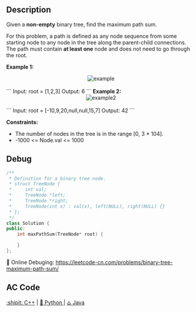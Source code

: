 ## Description

Given a <strong>non-empty</strong> binary tree, find the maximum path sum.

For this problem, a path is defined as any node sequence from some starting node to any node in the tree along the parent-child connections. The path must contain <strong>at least one</strong> node and does not need to go through the root.


<strong>Example 1:</strong>
<div align="center">
  <img src="https://assets.leetcode.com/uploads/2020/10/13/exx1.jpg" alt="example">
</div>
<br>
```
Input: root = [1,2,3]
Output: 6
```
<strong>Example 2:</strong>

<div align="center">
  <img src="https://assets.leetcode.com/uploads/2020/10/13/exx2.jpg" alt="example2">
</div>
<br>
```
Input: root = [-10,9,20,null,null,15,7]
Output: 42
```

<strong>Constraints:</strong>

- The number of nodes in the tree is in the range [0, 3 * 104].
- -1000 <= Node.val <= 1000


## Debug
```cpp
/**
 * Definition for a binary tree node.
 * struct TreeNode {
 *     int val;
 *     TreeNode *left;
 *     TreeNode *right;
 *     TreeNode(int x) : val(x), left(NULL), right(NULL) {}
 * };
 */
class Solution {
public:
    int maxPathSum(TreeNode* root) {

    }
};
```

🐛 Online Debuging: https://leetcode-cn.com/problems/binary-tree-maximum-path-sum/

## AC Code
<div>
  <a href="https://github.com/Charmve/LeetCode4FLAG/tree/main/124.%20Binary%20Tree%20Maximum%20Path%20Sum/124_binary-tree-maximum-path-sum.cpp">:shipit: C++</a> | 
  <a href="https://github.com/Charmve/LeetCode4FLAG/tree/main/124.%20Binary%20Tree%20Maximum%20Path%20Sum/124_binary-tree-maximum-path-sum.py">🐍 Python </a> | 
  <a href="https://github.com/Charmve/LeetCode4FLAG/tree/main/124.%20Binary%20Tree%20Maximum%20Path%20Sum/124_binary-tree-maximum-path-sum.java">♨️ Java </a>
</div>
